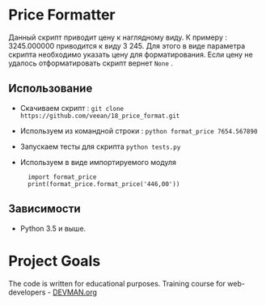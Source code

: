 # Price Formatter

Данный скрипт приводит цену к наглядному виду. 
К примеру : 3245.000000 приводится к виду 3 245. Для этого в виде параметра скрипта необходимо указать цену для форматирования.
Если цену не удалось отформатировать скрипт вернет  `None` .

## Использование
* Скачиваем скрипт :  `git clone https://github.com/veean/18_price_format.git`
* Используем из командной строки : `python format_price 7654.567890` 
* Запускаем тесты для скрипта `python tests.py`
* Используем в виде импортируемого модуля 
    
        import format_price
        print(format_price.format_price('446,00'))
      
## Зависимости

 * Python 3.5 и выше.

# Project Goals

The code is written for educational purposes. Training course for web-developers - [DEVMAN.org](https://devman.org)

